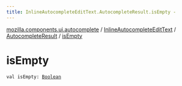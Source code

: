 ```yaml
---
title: InlineAutocompleteEditText.AutocompleteResult.isEmpty - 
---
```


[mozilla.components.ui.autocomplete](../../index.html) / [InlineAutocompleteEditText](../index.html) / [AutocompleteResult](index.html) / [isEmpty](./is-empty.html)

# isEmpty

`val isEmpty: `[`Boolean`](https://kotlinlang.org/api/latest/jvm/stdlib/kotlin/-boolean/index.html)